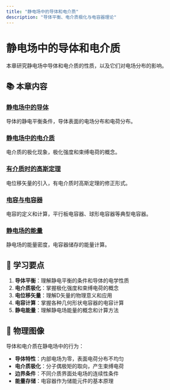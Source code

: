 ```yaml
---
title: "静电场中的导体和电介质"
description: "导体平衡、电介质极化与电容器理论"
---
```


# 静电场中的导体和电介质

本章研究静电场中导体和电介质的性质，以及它们对电场分布的影响。

## 📚 本章内容

### [静电场中的导体](./静电场中的导体/)
导体的静电平衡条件，导体表面的电场分布和电荷分布。

### [静电场中的电介质](./静电场中的电介质/)
电介质的极化现象，极化强度和束缚电荷的概念。

### [有介质时的高斯定理](./有介质时的高斯定理/)
电位移矢量的引入，有电介质时高斯定理的修正形式。

### [电容与电容器](./电容与电容器/)
电容的定义和计算，平行板电容器、球形电容器等典型电容器。

### [静电场的能量](./静电场的能量/)
静电场的能量密度，电容器储存的能量计算。

## 🎯 学习要点

1. **导体平衡**：理解静电平衡的条件和导体的电学性质
2. **电介质极化**：掌握极化强度和束缚电荷的概念
3. **电位移矢量**：理解D矢量的物理意义和应用
4. **电容计算**：掌握各种几何形状电容器的电容计算
5. **静电能量**：理解静电场能量的概念和计算方法

## 📖 物理图像

导体和电介质在静电场中的行为：

- **导体特性**：内部电场为零，表面电荷分布不均匀
- **电介质极化**：分子偶极矩的取向，产生束缚电荷
- **边界条件**：不同介质界面处电场的连续性条件
- **能量存储**：电容器作为储能元件的基本原理
